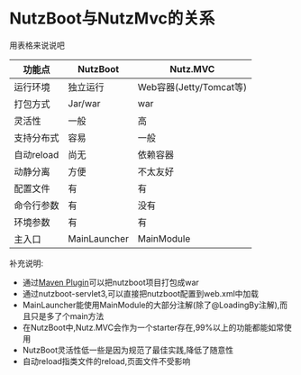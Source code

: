 # NutzBoot与NutzMvc的关系

用表格来说说吧

|  功能点  |NutzBoot|Nutz.MVC|
|---------|---------|-------|
|运行环境   | 独立运行 |Web容器(Jetty/Tomcat等)|
|打包方式   | Jar/war     | war   |
|灵活性       | 一般       | 高       |
|支持分布式| 容易        | 一般   |
|自动reload|尚无         |依赖容器|
|动静分离    | 方便       | 不太友好|
|配置文件   | 有           | 有        |
|命令行参数|有             |没有      |
|环境参数    |有            |有          |
|主入口       |MainLauncher|MainModule|

补充说明:
* 通过[Maven Plugin](https://github.com/nutzam/nutzboot-maven-plugin)可以把nutzboot项目打包成war
* 通过nutzboot-servlet3,可以直接把nutzboot配置到web.xml中加载
* MainLauncher能使用MainModule的大部分注解(除了@LoadingBy注解),而且只是多了个main方法
* 在NutzBoot中,Nutz.MVC会作为一个starter存在,99%以上的功能都能如常使用
* NutzBoot灵活性低一些是因为规范了最佳实践,降低了随意性
* 自动reload指类文件的reload,页面文件不受影响
